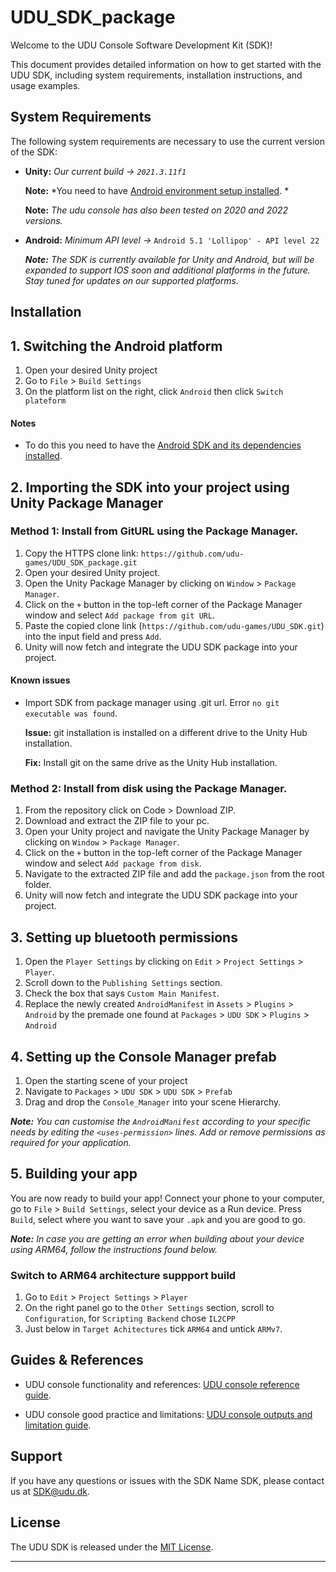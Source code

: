 # UDU_SDK_package

Welcome to the UDU Console Software Development Kit (SDK)!

This document provides detailed information on how to get started with the UDU SDK, including system requirements, installation instructions, and usage examples.

## System Requirements

The following system requirements are necessary to use the current version of the SDK:

* **Unity:** *Our current build -> `2021.3.11f1`*

    **Note:** *You need to have [Android environment setup installed](https://docs.unity3d.com/Manual/android-sdksetup.html). * 

    **Note:** *The udu console has also been tested on 2020 and 2022 versions.*

* **Android:** *Minimum API level ->* `Android 5.1 'Lollipop' - API level 22`

    ***Note:*** *The SDK is currently available for Unity and Android, but will be expanded to support IOS soon and additional platforms in the future. Stay tuned for updates on our supported platforms.*

## Installation

## 1. Switching the Android platform

1. Open your desired Unity project
2. Go to `File` > `Build Settings`
3. On the platform list on the right, click `Android` then click `Switch plateform`
#### Notes
* To do this you need to have the [Android SDK and its dependencies installed](https://docs.unity3d.com/Manual/android-sdksetup.html).

## 2. Importing the SDK into your project using Unity Package Manager

### Method 1: Install from GitURL using the Package Manager.

1. Copy the HTTPS clone link: `https://github.com/udu-games/UDU_SDK_package.git`
2. Open your desired Unity project.
3. Open the Unity Package Manager by clicking on `Window` > `Package Manager`.
4. Click on the `+` button in the top-left corner of the Package Manager window and select `Add package from git URL`.
5. Paste the copied clone link (`https://github.com/udu-games/UDU_SDK.git`) into the input field and press `Add`.
6. Unity will now fetch and integrate the UDU SDK package into your project.

#### Known issues
* Import SDK from package manager using .git url. Error `no git executable was found`.

  **Issue:** git installation is installed on a different drive to the Unity Hub installation.

  **Fix:** Install git on the same drive as the Unity Hub installation.

### Method 2: Install from disk  using the Package Manager.

1. From the repository click on Code > Download ZIP.
2. Download and extract the ZIP file to your pc.
4. Open your Unity project and navigate the Unity Package Manager by clicking on `Window` > `Package Manager`.
5. Click on the `+` button in the top-left corner of the Package Manager window and select `Add package from disk`.
6. Navigate to the extracted ZIP file and add the `package.json` from the root folder.
7. Unity will now fetch and integrate the UDU SDK package into your project.

## 3. Setting up bluetooth permissions

1. Open the `Player Settings` by clicking on `Edit` > `Project Settings` > `Player`.
2. Scroll down to the `Publishing Settings` section.
3. Check the box that says `Custom Main Manifest`.
4. Replace the newly created `AndroidManifest` in `Assets` > `Plugins` > `Android` by the premade one found at `Packages` > `UDU SDK` > `Plugins` > `Android`

## 4. Setting up the Console Manager prefab 

1. Open the starting scene of your project
2. Navigate to `Packages` > `UDU SDK` > `UDU SDK` > `Prefab`
3. Drag and drop the `Console_Manager` into your scene Hierarchy.

***Note:*** *You can customise the `AndroidManifest` according to your specific needs by editing the `<uses-permission>` lines. Add or remove permissions as required for your application.*

## 5. Building your app

You are now ready to build your app! Connect your phone to your computer, go to `File` > `Build Settings`, select your device as a Run device.
Press `Build`, select where you want to save your `.apk` and you are good to go.

***Note:*** *In case you are getting an error when building about your device using ARM64, follow the instructions found below.*

### Switch to ARM64 architecture suppport build

1. Go to `Edit` > `Project Settings` > `Player`
2. On the right panel go to the `Other Settings` section, scroll to `Configuration`, for `Scripting Backend` chose `IL2CPP`
3. Just below in `Target Achitectures` tick `ARM64` and untick `ARMv7`.

## Guides & References
   
* UDU console functionality and references: [UDU console reference guide](https://github.com/udu-games/UDU_SDK_package/blob/development/Documentation~/udu-sdk-reference.md).

* UDU console good practice and limitations: [UDU console outputs and limitation guide](https://github.com/udu-games/UDU_SDK_package/blob/development/Documentation~/udu-sdk-output-GoodPractice.md).

## Support

If you have any questions or issues with the SDK Name SDK, please contact us at [SDK@udu.dk](mailto:SDK@udu.dk).

## License

The UDU SDK is released under the [MIT License](https://github.com/udu-games/UDU_SDK/blob/development/LICENSE.md).

---
